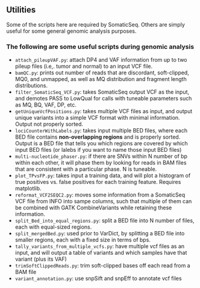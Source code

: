 ## Utilities
Some of the scripts here are required by SomaticSeq. Others are simply useful for some general genomic analysis purposes. 

### The following are some useful scripts during genomic analysis

* `attach_pileupVAF.py`: attach DP4 and VAF information from up to two pileup files (i.e,. tumor and normal) to an input VCF file. 
* `bamQC.py`: prints out number of reads that are discordant, soft-clipped, MQ0, and unmapped, as well as MQ distribution and fragment length distributions. 
* `filter_SomaticSeq_VCF.py`: takes SomaticSeq output VCF as the input, and demotes PASS to LowQual for calls with tuneable parameters such as MQ, BQ, VAF, DP, etc. 
* `getUniqueVcfPositions.py`: takes multiple VCF files as input, and output unique variants into a simple VCF format with minimal information. Output not properly sorted. 
* `lociCounterWithLabels.py`: takes input multiple BED files, where each BED file contains **non-overlapping regions** and is properly sorted. Output is a BED file that tells you which regions are covered by which input BED files (or lalebs if you want to name those input BED files)
* `multi-nucleotide_phaser.py`: if there are SNVs within N number of bp within each other, it will phase them by looking for reads in BAM files that are consistent with a particular phase. N is tuneable. 
* `plot_TPvsFP.py`: takes input a training data, and will plot a histogram of true positives vs. false positives for each training feature. Requires matplotlib. 
* `reformat_VCF2SEQC2.py`: moves some information from a SomaticSeq VCF file from INFO into sampe columns, such that multiple of them can be combined with GATK CombineVariants while retaining these information. 
* `split_Bed_into_equal_regions.py`: split a BED file into N number of files, each with equal-sized regions. 
* `split_mergedBed.py`: used prior to VarDict, by splitting a BED file into smaller regions, each with a fixed size in terms of bps. 
* `tally_variants_from_multiple_vcfs.py`: have multiple vcf files as an input, and will output a table of variants and which samples have that variant (plus its VAF)
* `trimSoftClippedReads.py`: trim soft-clipped bases off each read from a BAM file
* `variant_annotation.py`: use snpSift and snpEff to annotate vcf files
